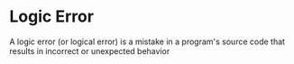 # Logic Error

A logic error (or logical error) is a mistake in a program's source code that results in incorrect or unexpected behavior